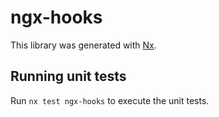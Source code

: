 # ngx-hooks

This library was generated with [Nx](https://nx.dev).

## Running unit tests

Run `nx test ngx-hooks` to execute the unit tests.
